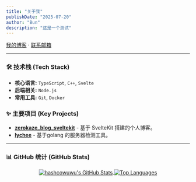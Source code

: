 ```yaml
---
title: "关于我"
publishDate: "2025-07-20"
author: "Bun"
description: "这是一个测试"
---
```


[我的博客](https://hashcowuwu.github.io/zerokaze_blog_sveltekit/) · [联系邮箱](mailto:erfu81856@gmail.com)

---

### 🛠️ 技术栈 (Tech Stack)

- **核心语言:** `TypeScript`, `C++`, `Svelte`
- **后端相关:** `Node.js`
- **常用工具:** `Git`, `Docker`

### ✨ 主要项目 (Key Projects)

- **[zerokaze_blog_sveltekit](https://github.com/hashcowuwu/zerokaze_blog_sveltekit)** - 基于 SvelteKit 搭建的个人博客。
- **[lychee](https://github.com/hashcowuwu/lychee)** - 基于golang 的服务器检测工具。

---

### 📊 GitHub 统计 (GitHub Stats)
<p align="center">
  <a href="https://github.com/anuraghazra/github-readme-stats">
    <img align="center" src="https://github-readme-stats.vercel.app/api?username=hashcowuwu&show_icons=true&theme=github_dark&rank_icon=github" alt="hashcowuwu's GitHub Stats" />
  </a>
  <a href="https://github.com/anuraghazra/github-readme-stats">
    <img align="center" src="https://github-readme-stats.vercel.app/api/top-langs/?username=hashcowuwu&layout=compact&theme=github_dark" alt="Top Languages" />
  </a>
</p>


